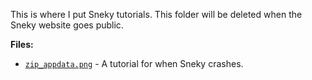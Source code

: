 This is where I put Sneky tutorials. This folder will be deleted when the Sneky website goes public.

**Files:**
- [`zip_appdata.png`](sneky_tut/zip_appdata.png) - A tutorial for when Sneky crashes.
